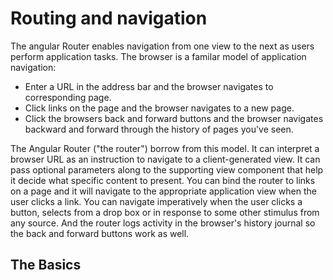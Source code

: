 # Routing and navigation
The angular Router enables navigation from one view to the next as users perform application tasks.
The browser is a familar model of application navigation:
- Enter a URL in the address bar and the browser navigates to corresponding page.
- Click links on the page and the browser navigates to a new page.
- Click the browsers back and forward buttons and the browser navigates backward and forward through the history of pages you've seen.

The Angular Router ("the router") borrow from this model. It can interpret a browser URL as an instruction to navigate to a client-generated view. It can pass optional parameters along to the supporting view component that help it decide what specific content to present. You can bind the router to links on a page and it will navigate to the appropriate application view when the user clicks a link. You can navigate imperatively when the user clicks a button, selects from a drop box or in response to some other stimulus from any source. And the router logs activity in the browser's history journal so the back and forward buttons work as well.

## The Basics

